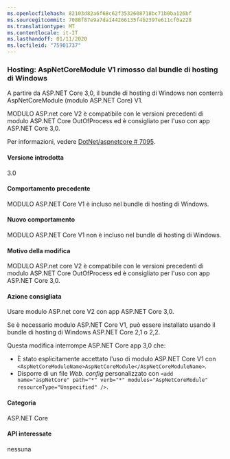 ```yaml
---
ms.openlocfilehash: 82103d82a6f68c62f3532608718bc71b0ba126bf
ms.sourcegitcommit: 7088f87e9a7da144266135f4b2397e611cf0a228
ms.translationtype: MT
ms.contentlocale: it-IT
ms.lasthandoff: 01/11/2020
ms.locfileid: "75901737"
---
```

### <a name="hosting-aspnetcoremodule-v1-removed-from-windows-hosting-bundle"></a>Hosting: AspNetCoreModule V1 rimosso dal bundle di hosting di Windows

A partire da ASP.NET Core 3,0, il bundle di hosting di Windows non conterrà AspNetCoreModule (modulo ASP.NET Core) V1.

MODULO ASP.net core V2 è compatibile con le versioni precedenti di modulo ASP.NET Core OutOfProcess ed è consigliato per l'uso con app ASP.NET Core 3,0.

Per informazioni, vedere [DotNet/aspnetcore # 7095](https://github.com/dotnet/aspnetcore/issues/7095).

#### <a name="version-introduced"></a>Versione introdotta

3.0

#### <a name="old-behavior"></a>Comportamento precedente

MODULO ASP.NET Core V1 è incluso nel bundle di hosting di Windows.

#### <a name="new-behavior"></a>Nuovo comportamento

MODULO ASP.NET Core V1 non è incluso nel bundle di hosting di Windows.

#### <a name="reason-for-change"></a>Motivo della modifica

MODULO ASP.net core V2 è compatibile con le versioni precedenti di modulo ASP.NET Core OutOfProcess ed è consigliato per l'uso con app ASP.NET Core 3,0.

#### <a name="recommended-action"></a>Azione consigliata

Usare modulo ASP.net core V2 con app ASP.NET Core 3,0.

Se è necessario modulo ASP.NET Core V1, può essere installato usando il bundle di hosting di Windows ASP.NET Core 2,1 o 2,2.

Questa modifica interrompe ASP.NET Core app 3,0 che:

- È stato esplicitamente accettato l'uso di modulo ASP.NET Core V1 con `<AspNetCoreModuleName>AspNetCoreModule</AspNetCoreModuleName>`.
- Disporre di un file *Web. config* personalizzato con `<add name="aspNetCore" path="*" verb="*" modules="AspNetCoreModule" resourceType="Unspecified" />`.

#### <a name="category"></a>Categoria

ASP.NET Core

#### <a name="affected-apis"></a>API interessate

nessuna

<!-- 

#### Affected APIs

Not detectable via API analysis

-->
